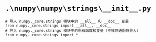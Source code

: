 # `.\numpy\numpy\strings\__init__.py`

```
# 导入 numpy._core.strings 模块中的 __all__ 和 __doc__ 变量
from numpy._core.strings import __all__, __doc__
# 导入 numpy._core.strings 模块中的所有函数和变量（不推荐通配符导入）
from numpy._core.strings import *
```